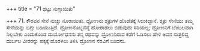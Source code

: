 +++
title = "71 ಥಟ್ಟು ನುಗ್ಗಾಯಿತು"

+++
71.  ಕೌರವನ ಸೇನೆ ನುಚ್ಚು ನೂರಾಯಿತು. ದ್ರೋಣನು ಶತ್ರುಗಳ ಹೊಡೆತಕ್ಕೆ ಸಿಲುಕಿದ್ದಾನೆ. ಶತ್ರು ಸೇನೆಯು ತಮ್ಮ ಸೇನೆಯನ್ನು ಬಗ್ಗು ಬಡಿಯುತ್ತಿದೆ. ದ್ರೋಣನೊಬ್ಬನನ್ನೆ ಹೋರಾಡಲು ಬಿಡುವುದು ಸರಿಯಲ್ಲ; ದ್ರೋಣನಿಗೆ ಬೆಂಬಲವಾಗಿ ನಿಲ್ಲಬೇಕು ಎಂದುಕೊಂಡ ದುರ್ಯೋಧನನು ತನ್ನ ರಥವನ್ನು ದ್ರೋಣನಿರುವ ಕಡೆಗೆ ಓಡಿಸಲು ಹೇಳಿ ಅವನ ಸುತ್ತಲಿದ್ದ ದುರ್ಬಲ ವೀರರನ್ನು ಪಕ್ಕಕ್ಕೆ ಹೊರಳಲು ತಿಳಿಸಿ ದ್ರೋಣನ ನೆರವಿಗೆ ಬಂದನು.